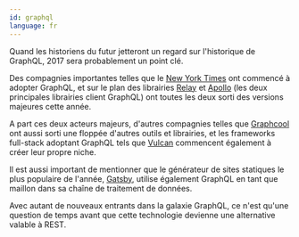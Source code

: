 ```yaml
---
id: graphql  
language: fr
---
```


Quand les historiens du futur jetteront un regard sur l'historique de GraphQL, 2017 sera probablement un point clé.

Des compagnies importantes telles que le [New York Times](https://open.nytimes.com/react-relay-and-graphql-under-the-hood-of-the-times-website-redesign-22fb62ea9764) ont commencé à adopter GraphQL, et sur le plan des librairies [Relay](https://code.facebook.com/posts/1362748677097871/relay-modern-simpler-faster-more-extensible/) et [Apollo](https://dev-blog.apollodata.com/apollo-client-2-0-5c8d0affcec7) (les deux principales librairies client GraphQL) ont toutes les deux sorti des versions majeures cette année.

A part ces deux acteurs majeurs, d'autres compagnies telles que [Graphcool](http://www.graph.cool/) ont aussi sorti une floppée d'autres outils et librairies, et les frameworks full-stack adoptant GraphQL tels que [Vulcan](http://vulcanjs.org) commencent également à créer leur propre niche.

Il est aussi important de mentionner que le générateur de sites statiques le plus populaire de l'année, [Gatsby](http://gatsbyjs.org), utilise également GraphQL en tant que maillon dans sa chaîne de traitement de données.

Avec autant de nouveaux entrants dans la galaxie GraphQL, ce n'est qu'une question de temps avant que cette technologie devienne une alternative valable à REST.

